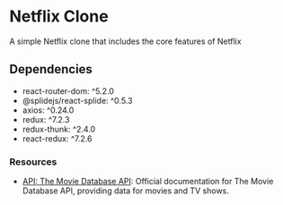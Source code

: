 # Netflix Clone

A simple Netflix clone that includes the core features of Netflix

## Dependencies

- react-router-dom: ^5.2.0
- @splidejs/react-splide: ^0.5.3
- axios: ^0.24.0
- redux: ^7.2.3
- redux-thunk: ^2.4.0
- react-redux: ^7.2.6

### Resources

- [API: The Movie Database API](https://developer.themoviedb.org/docs): Official documentation for The Movie Database API, providing data for movies and TV shows.

